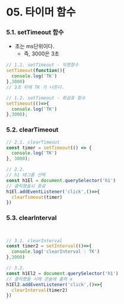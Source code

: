 # 05. 타이머 함수


### 5.1. setTimeout 함수

- 초는 ms단위이다.
    - 즉, 3000은 3초

```js
// 1.1. setTimeout - 익명함수
setTimeout(function(){
  console.log('TK')
},3000)
// 3초 뒤에 TK 가 나온다.

// 1.2. setTimeout - 화살표 함수
setTimeout(()=>{
  console.log('TK')
},3000);
```

### 5.2. clearTimeout

```js
// 2.1. clearTimeout
const timer = setTimeout(() => {
  console.log('TK')
}, 3000);

// 2.2.
// h1 태그를 선택
const h1El = document.querySelector('h1')
// 클릭했을시 종료
h1El.addEventListener('click',()=>{
  clearTimeout(timer)
})
```

### 5.3. clearInterval

```js


// 3.1. clearInterval
const timer2 = setInterval(()=>{
  console.log('clearInterval : TK')
},3000)

// 3.2.
const h1El2 = document.querySelector('h1')
// 클릭했을 시에 콘솔에 출력 x
h1El2.addEventListener('click',()=>{
  clearInterval(timer2)
})

```
